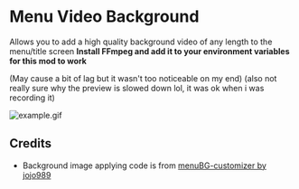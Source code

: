 # Menu Video Background

Allows you to add a high quality background video of any length to the menu/title screen
**Install FFmpeg and add it to your environment variables for this mod to work**

(May cause a bit of lag but it wasn't too noticeable on my end)
(also not really sure why the preview is slowed down lol, it was ok when i was recording it)

![example.gif](./assets/example.gif)

## Credits
* Background image applying code is from [menuBG-customizer by jojo989](https://github.com/jojo989/menuBG-customizer)
